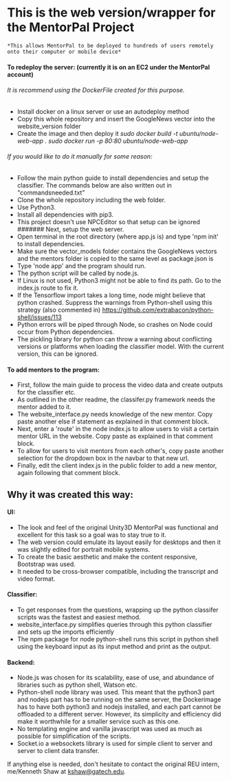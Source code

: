 # This is the web version/wrapper for the MentorPal Project
    *This allows MentorPal to be deployed to hundreds of users remotely onto their computer or mobile device*

#### To redeploy the server: (currently it is on an EC2 under the MentorPal account)
###### It is recommend using the DockerFile created for this purpose.  
- Install docker on a linux server or use an autodeploy method
- Copy this whole repository and insert the GoogleNews vector into the website_version folder
- Create the image and then deploy it
	*sudo docker build -t ubuntu/node-web-app .*
	*sudo docker run -p 80:80 ubuntu/node-web-app*
###### If you would like to do it manually for some reason:
- Follow the main python guide to install dependencies and setup the classifier.  The commands below are also written out in "commandsneeded.txt"
- Clone the whole repository including the web folder.
- Use Python3.
- Install all dependencies with pip3.
- This project doesn't use NPCEditor so that setup can be ignored
####### Next, setup the web server.
- Open terminal in the root directory (where app.js is) and type 'npm init' to install dependencies.
- Make sure the vector_models folder contains the GoogleNews vectors and the mentors folder is copied to the same level as package.json is
- Type 'node app' and the program should run.
- The python script will be called by node.js.
- If Linux is not used, Python3 might not be able to find its path.  Go to the index.js route to fix it.
- If the Tensorflow import takes a long time, node might believe that python crashed.  Suppress the warnings from Python-shell using this strategy (also commented in)
https://github.com/extrabacon/python-shell/issues/113
- Python errors will be piped through Node, so crashes on Node could occur from Python dependencies.
- The pickling library for python can throw a warning about conflicting versions or platforms when loading the classifier model.  With the current version, this can be ignored.
#### To add mentors to the program:
- First, follow the main guide to process the video data and create outputs for the classifier etc.
- As outlined in the other readme, the classifer.py framework needs the mentor added to it.
- The website_interface.py needs knowledge of the new mentor.  Copy paste another else if statement as explained in that comment block.
- Next, enter a 'route' in the node index.js to allow users to visit a certain mentor URL in the website.  Copy paste as explained in that comment block.
- To allow for users to visit mentors from each other's, copy paste another selection for the dropdown box in the navbar to that new url.
- Finally, edit the client index.js in the public folder to add a new mentor, again following that comment block.
## Why it was created this way:
#### UI:
- The look and feel of the original Unity3D MentorPal was functional and excellent for this task so a goal was to stay true to it.
- The web version could emulate its layout easily for desktops and then it was slightly edited for portrait mobile systems.
- To create the basic aesthetic and make the content responsive, Bootstrap was used.
- It needed to be cross-browser compatible, including the transcript and video format.
#### Classifier:
- To get responses from the questions, wrapping up the python classifer scripts was the fastest and easiest method.
- website_interface.py simplifies queries through this python classifier and sets up the imports efficiently
- The npm package for node python-shell runs this script in python shell using the keyboard input as its input method and print as the output.
#### Backend:
- Node.js was chosen for its scalability, ease of use, and abundance of libraries such as python shell, Watson etc.
- Python-shell node library was used. This meant that the python3 part and nodejs part has to be running on the same server, the Dockerimage has to have both python3 and nodejs installed, and each part cannot be offloaded to a different server.  However, its simplicity and efficiency did make it worthwhile for a smaller service such as this one.
- No templating engine and vanilla javascript was used as much as possible for simplification of the scripts.
- Socket.io a websockets library is used for simple client to server and server to client data transfer.

If anything else is needed, don't hesitate to contact the original REU intern, me/Kenneth Shaw at kshaw@gatech.edu.
